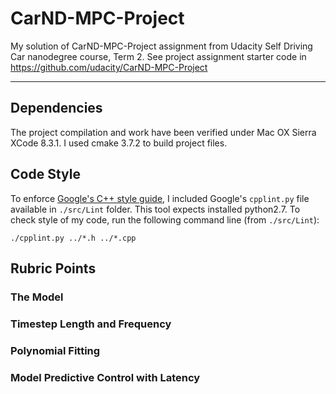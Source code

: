 
# CarND-MPC-Project

My solution of CarND-MPC-Project assignment from Udacity Self Driving Car nanodegree course, Term 2. See project assignment starter code in https://github.com/udacity/CarND-MPC-Project

---

## Dependencies

The project compilation and work have been verified under Mac OX Sierra XCode 8.3.1. I used cmake 3.7.2 to build project files.

## Code Style

To enforce [Google's C++ style guide](https://google.github.io/styleguide/cppguide.html), I included Google's `cpplint.py` file available in `./src/Lint` folder. This tool expects installed python2.7. To check style of my code, run the following command line (from `./src/Lint`):

```
./cpplint.py ../*.h ../*.cpp
```

## Rubric Points

### The Model

### Timestep Length and Frequency

### Polynomial Fitting

### Model Predictive Control with Latency
